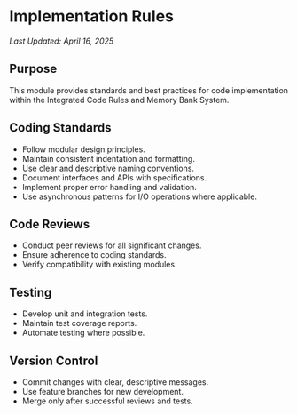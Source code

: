 # Implementation Rules

*Last Updated: April 16, 2025*

## Purpose
This module provides standards and best practices for code implementation within the Integrated Code Rules and Memory Bank System.

## Coding Standards
- Follow modular design principles.
- Maintain consistent indentation and formatting.
- Use clear and descriptive naming conventions.
- Document interfaces and APIs with specifications.
- Implement proper error handling and validation.
- Use asynchronous patterns for I/O operations where applicable.

## Code Reviews
- Conduct peer reviews for all significant changes.
- Ensure adherence to coding standards.
- Verify compatibility with existing modules.

## Testing
- Develop unit and integration tests.
- Maintain test coverage reports.
- Automate testing where possible.

## Version Control
- Commit changes with clear, descriptive messages.
- Use feature branches for new development.
- Merge only after successful reviews and tests.